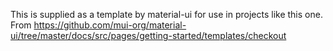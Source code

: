 This is supplied as a template by material-ui for use in projects like this one.
From https://github.com/mui-org/material-ui/tree/master/docs/src/pages/getting-started/templates/checkout
